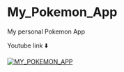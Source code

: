 # My_Pokemon_App
My personal Pokemon App

Youtube link ⬇️


[![MY_POKEMON_APP](https://img.youtube.com/vi/pf9MPJV-JsU/0.jpg)](https://www.youtube.com/watch?v=pf9MPJV-JsU)
